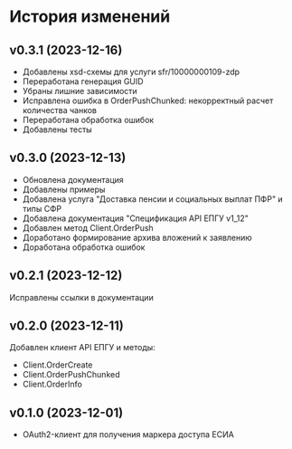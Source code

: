 # История изменений

## v0.3.1 (2023-12-16)
- Добавлены xsd-схемы для услуги sfr/10000000109-zdp
- Переработана генерация GUID
- Убраны лишние зависимости
- Исправлена ошибка в OrderPushChunked: некорректный расчет количества чанков
- Переработана обработка ошибок
- Добавлены тесты

## v0.3.0 (2023-12-13)
- Обновлена документация
- Добавлены примеры
- Добавлена услуга "Доставка пенсии и социальных выплат ПФР" и типы СФР
- Добавлена документация "Спецификация API ЕПГУ v1_12"
- Добавлен метод Client.OrderPush
- Доработано формирование архива вложений к заявлению
- Доработана обработка ошибок

## v0.2.1 (2023-12-12)
Исправлены ссылки в документации

## v0.2.0 (2023-12-11)
Добавлен клиент API ЕПГУ и методы:
- Client.OrderCreate
- Client.OrderPushChunked
- Client.OrderInfo

## v0.1.0 (2023-12-01)
- OAuth2-клиент для получения маркера доступа ЕСИА
